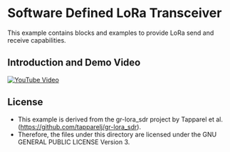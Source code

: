 # Software Defined LoRa Transceiver

This example contains blocks and examples to provide LoRa send and receive capabilities.

## Introduction and Demo Video

[![YouTube Video](https://img.youtube.com/vi/Z8cQtmtaIOA/0.jpg)](https://www.youtube.com/watch?v=Z8cQtmtaIOA)

## License

- This example is derived from the gr-lora_sdr project by Tapparel et al. (https://github.com/tapparelj/gr-lora_sdr).
- Therefore, the files under this directory are licensed under the GNU GENERAL PUBLIC LICENSE Version 3.

